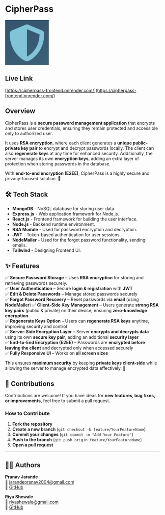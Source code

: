 # CipherPass

![CipherPass Logo](/Frontend/public/logo.png)

## Live Link  
[https://cipherpass-frontend.onrender.com/](https://cipherpass-frontend.onrender.com/)  

## Overview  
CipherPass is a **secure password management application** that encrypts and stores user credentials, ensuring they remain protected and accessible only to authorized user.  

It uses **RSA encryption**, where each client generates a **unique public-private key pair** to encrypt and decrypt passwords locally. The client can also **regenerate keys** at any time for enhanced security. Additionally, the server manages its own **encryption keys**, adding an extra layer of protection when storing passwords in the database.  

With **end-to-end encryption (E2EE)**, CipherPass is a highly secure and privacy-focused solution. 🚀  


## 🛠️ Tech Stack  
- **MongoDB** - NoSQL database for storing user data.
- **Express.js** - Web application framework for Node.js.
- **React.js** - Frontend framework for building the user interface.
- **Node.js** - Backend runtime environment.
- **RSA Module** - Used for password encryption and decryption.
- **JWT** - Token-based authentication for user sessions.
- **NodeMailer** - Used for the forgot password functionality, sending emails.
- **Tailwind** - Designing Frontend UI.


## ✨ Features  
✅ **Secure Password Storage** – Uses **RSA encryption** for storing and retrieving passwords securely.  
✅ **User Authentication** – Secure **login & registration** with **JWT**  
✅ **Edit & Delete Passwords** – Manage stored passwords securely  
✅ **Forgot Password Recovery** – Reset passwords via **email** (using **NodeMailer**)
✅ **Client-Side Key Management** – Users generate **strong RSA key pairs** (public & private) on their device, ensuring **zero-knowledge encryption**  
✅ **Regenerate Keys Option** – Users can **regenerate RSA keys** anytime, improving security and control  
✅ **Server-Side Encryption Layer** – Server **encrypts and decrypts data** using its own **secure key pair**, adding an additional **security layer**  
✅ **End-to-End Encryption (E2EE)** – Passwords are **encrypted before leaving the client** and decrypted only when accessed securely  
✅ **Fully Responsive UI** – Works on **all screen sizes**  

This ensures **maximum security** by keeping **private keys client-side** while allowing the server to manage encrypted data effectively. 🚀

## 🤝 Contributions  
Contributions are welcome! If you have ideas for **new features, bug fixes, or improvements**, feel free to submit a pull request.  

### How to Contribute  
1. **Fork the repository**  
2. **Create a new branch** (`git checkout -b feature/YourFeatureName`)  
3. **Commit your changes** (`git commit -m "Add Your Feature"`)  
4. **Push to the branch** (`git push origin feature/YourFeatureName`)  
5. **Open a pull request**  

---

## 👨‍💻 Authors  

**Pranav Jarande**  
📧 jarandepranav2004@gmail.com  
🔗 [GitHub](https://github.com/pranavjarande)  

**Riya Shewale**  
📧 riyashewale@gmail.com  
🔗 [GitHub](https://github.com/RiyaShewale) 